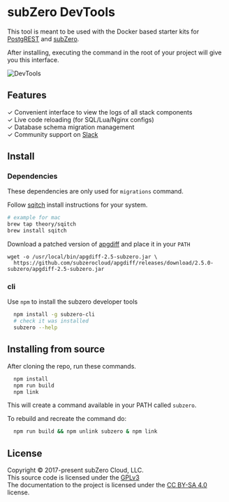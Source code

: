 
# subZero DevTools

This tool is meant to be used with the Docker based starter kits for [PostgREST](https://github.com/subzerocloud/postgrest-starter-kit/) and [subZero](https://github.com/subzerocloud/subzero-starter-kit/).

After installing, executing the command in the root of your project will give you this interface.


![DevTools](/screenshot.png?raw=true "DevTools")


## Features

✓ Convenient interface to view the logs of all stack components<br>
✓ Live code reloading (for SQL/Lua/Nginx configs)<br>
✓ Database schema migration management<br>
✓ Community support on [Slack](https://slack.subzero.cloud/)<br>



## Install

### Dependencies
These dependencies are only used for `migrations` command.

Follow [sqitch](http://sqitch.org/) install instructions for your system.

```bash
# example for mac
brew tap theory/sqitch
brew install sqitch
```

Download a patched version of [apgdiff](https://github.com/subzerocloud/apgdiff) and place it in your `PATH`

```
wget -o /usr/local/bin/apgdiff-2.5-subzero.jar \
  https://github.com/subzerocloud/apgdiff/releases/download/2.5.0-subzero/apgdiff-2.5-subzero.jar
```


### cli
Use `npm` to install the subzero developer tools
```bash
  npm install -g subzero-cli
  # check it was installed
  subzero --help
```

## Installing from source

After cloning the repo, run these commands.

```bash
  npm install
  npm run build
  npm link
```

This will create a command available in your PATH called ```subzero```.

To rebuild and recreate the command do:

```bash
  npm run build && npm unlink subzero & npm link
```


## License

Copyright © 2017-present subZero Cloud, LLC.<br />
This source code is licensed under the [GPLv3](https://github.com/subzerocloud/devtools/blob/master/LICENSE.txt)<br />
The documentation to the project is licensed under the [CC BY-SA 4.0](http://creativecommons.org/licenses/by-sa/4.0/) license.
